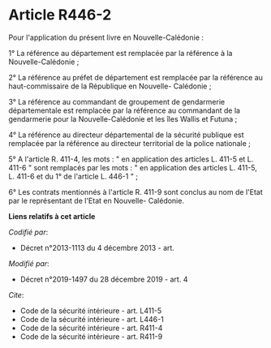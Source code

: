 # Article R446-2

Pour l'application du présent livre en Nouvelle-Calédonie :

1° La référence au département est remplacée par la référence à la Nouvelle-Calédonie ;

2° La référence au préfet de département est remplacée par la référence au haut-commissaire de la République en Nouvelle-
Calédonie ;

3° La référence au commandant de groupement de gendarmerie départementale est remplacée par la référence au commandant de la
gendarmerie pour la Nouvelle-Calédonie et les îles Wallis et Futuna ;

4° La référence au directeur départemental de la sécurité publique est remplacée par la référence au directeur territorial de
la police nationale ;

5° A l'article R. 411-4, les mots : " en application des articles L. 411-5 et L. 411-6 " sont remplacés par les mots : " en
application des articles L. 411-5, L. 411-6 et du 1° de l'article L. 446-1 " ;

6° Les contrats mentionnés à l'article R. 411-9 sont conclus au nom de l'Etat par le représentant de l'Etat en Nouvelle-
Calédonie.

**Liens relatifs à cet article**

_Codifié par_:

  - Décret n°2013-1113 du 4 décembre 2013 - art.

_Modifié par_:

  - Décret n°2019-1497 du 28 décembre 2019 - art. 4

_Cite_:

  - Code de la sécurité intérieure - art. L411-5
  - Code de la sécurité intérieure - art. L446-1
  - Code de la sécurité intérieure - art. R411-4
  - Code de la sécurité intérieure - art. R411-9
